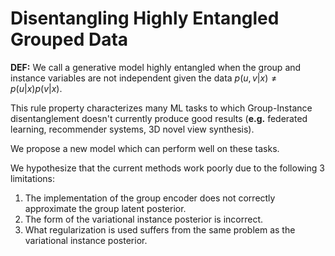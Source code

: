 # Disentangling Highly Entangled Grouped Data

**DEF:** We call a generative model highly entangled when the group and instance variables are not independent given the data $p(u, v | x) \neq p(u | x) p(v | x)$.

This rule property characterizes many ML tasks to which Group-Instance disentanglement doesn't currently produce good results (**e.g.** federated learning, recommender systems, 3D novel view synthesis).

We propose a new model which can perform well on these tasks.

We hypothesize that the current methods work poorly due to the following 3 limitations:
1. The implementation of the group encoder does not correctly approximate the group latent posterior.
2. The form of the variational instance posterior is incorrect.
3. What regularization is used suffers from the same problem as the variational instance posterior.